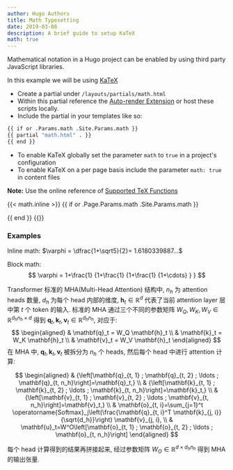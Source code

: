 ```yaml
---
author: Hugo Authors
title: Math Typesetting
date: 2019-03-08
description: A brief guide to setup KaTeX
math: true
---
```


Mathematical notation in a Hugo project can be enabled by using third party JavaScript libraries.
<!--more-->

In this example we will be using [KaTeX](https://katex.org/)

- Create a partial under `/layouts/partials/math.html`
- Within this partial reference the [Auto-render Extension](https://katex.org/docs/autorender.html) or host these scripts locally.
- Include the partial in your templates like so:  

```bash
{{ if or .Params.math .Site.Params.math }}
{{ partial "math.html" . }}
{{ end }}
```

- To enable KaTeX globally set the parameter `math` to `true` in a project's configuration
- To enable KaTeX on a per page basis include the parameter `math: true` in content files

**Note:** Use the online reference of [Supported TeX Functions](https://katex.org/docs/supported.html)

{{< math.inline >}}
{{ if or .Page.Params.math .Site.Params.math }}
<!-- KaTeX -->
<link rel="stylesheet" href="https://cdn.jsdelivr.net/npm/katex@0.16.9/dist/katex.min.css" integrity="sha384-n8MVd4RsNIU0tAv4ct0nTaAbDJwPJzDEaqSD1odI+WdtXRGWt2kTvGFasHpSy3SV" crossorigin="anonymous">
<script defer src="https://cdn.jsdelivr.net/npm/katex@0.16.9/dist/katex.min.js" integrity="sha384-XjKyOOlGwcjNTAIQHIpgOno0Hl1YQqzUOEleOLALmuqehneUG+vnGctmUb0ZY0l8" crossorigin="anonymous"></script>
<script defer src="https://cdn.jsdelivr.net/npm/katex@0.16.9/dist/contrib/auto-render.min.js" integrity="sha384-+VBxd3r6XgURycqtZ117nYw44OOcIax56Z4dCRWbxyPt0Koah1uHoK0o4+/RRE05" crossorigin="anonymous" onload="renderMathInElement(document.body);"></script>
{{ end }}
{{</ math.inline >}}

### Examples

Inline math: $\varphi = \dfrac{1+\sqrt5}{2}= 1.6180339887…$

Block math:
$$
 \varphi = 1+\frac{1} {1+\frac{1} {1+\frac{1} {1+\cdots} } } 
$$

Transformer 标准的 MHA(Multi-Head Attention) 结构中, $n_h$ 为 attention heads 数量, $d_h$ 为每个 head 内部的维度, $\mathbf{h}_t \in \mathbb{R}^d$ 代表了当前 attention layer 层中第 $t$ 个 token 的输入. 标准的 MHA 通过三个不同的参数矩阵 $W_Q,W_K,W_V\in\mathbb{R}^{d_hn_h \times d}$ 得到 $\mathbf{q}_t, \mathbf{k}_t, \mathbf{v}_t \in \mathbb{R}^{d_h n_h}$, 对应于:
$$
\begin{aligned}
& \mathbf{q}_t = W_Q \mathbf{h}_t \\
& \mathbf{k}_t = W_K \mathbf{h}_t \\
& \mathbf{v}_t = W_V \mathbf{h}_t
\end{aligned}
$$
在 MHA 中, $\mathbf{q}_t, \mathbf{k}_t, \mathbf{v}_t$ 被拆分为 $n_h$ 个 heads, 然后每个 head 中进行 attention 计算:

$$
\begin{aligned}
& {\left[\mathbf{q}_{t, 1} ; \mathbf{q}_{t, 2} ; \ldots ; \mathbf{q}_{t, n_h}\right]=\mathbf{q}_t,} \\
& {\left[\mathbf{k}_{t, 1} ; \mathbf{k}_{t, 2} ; \ldots ; \mathbf{k}_{t, n_h}\right]=\mathbf{k}_t,} \\
& {\left[\mathbf{v}_{t, 1} ; \mathbf{v}_{t, 2} ; \ldots ; \mathbf{v}_{t, n_h}\right]=\mathbf{v}_t,} \\
& \mathbf{o}_{t, i}=\sum_{j=1}^t \operatorname{Softmax}_j\left(\frac{\mathbf{q}_{t, i}^T \mathbf{k}_{j, i}}{\sqrt{d_h}}\right) \mathbf{v}_{j, i}, \\
& \mathbf{u}_t=W^O\left[\mathbf{o}_{t, 1} ; \mathbf{o}_{t, 2} ; \ldots ; \mathbf{o}_{t, n_h}\right]
\end{aligned}
$$

每个 head 计算得到的结果再拼接起来, 经过参数矩阵 $W_O \in \mathbb{R}^{d \times d_h n_h}$ 得到 MHA 的输出张量.
